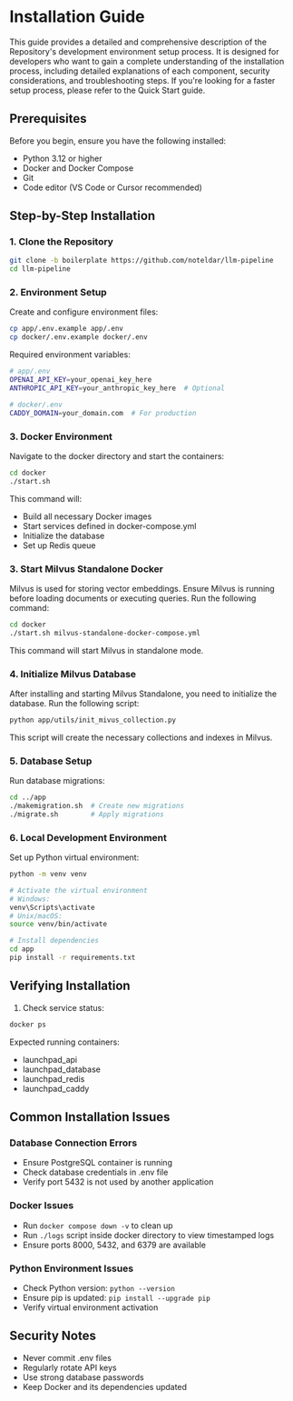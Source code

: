 # Installation Guide

This guide provides a detailed and comprehensive description of the Repository's development environment setup process. It is designed for developers who want to gain a complete understanding of the installation process, including detailed explanations of each component, security considerations, and troubleshooting steps. If you're looking for a faster setup process, please refer to the Quick Start guide.

## Prerequisites

Before you begin, ensure you have the following installed:

- Python 3.12 or higher
- Docker and Docker Compose
- Git
- Code editor (VS Code or Cursor recommended)

## Step-by-Step Installation

### 1. Clone the Repository

```bash
git clone -b boilerplate https://github.com/noteldar/llm-pipeline
cd llm-pipeline
```

### 2. Environment Setup

Create and configure environment files:

```bash
cp app/.env.example app/.env
cp docker/.env.example docker/.env
```

Required environment variables:

```bash
# app/.env
OPENAI_API_KEY=your_openai_key_here
ANTHROPIC_API_KEY=your_anthropic_key_here  # Optional

# docker/.env
CADDY_DOMAIN=your_domain.com  # For production
```

### 3. Docker Environment

Navigate to the docker directory and start the containers:

```bash
cd docker
./start.sh
```

This command will:

- Build all necessary Docker images
- Start services defined in docker-compose.yml
- Initialize the database
- Set up Redis queue

### 3. Start Milvus Standalone Docker

Milvus is used for storing vector embeddings. Ensure Milvus is running before loading documents or executing queries. Run the following command:

```bash
cd docker
./start.sh milvus-standalone-docker-compose.yml
```

This command will start Milvus in standalone mode.

### 4. Initialize Milvus Database

After installing and starting Milvus Standalone, you need to initialize the database. Run the following script:

```bash
python app/utils/init_mivus_collection.py
```

This script will create the necessary collections and indexes in Milvus.

### 5. Database Setup

Run database migrations:

```bash
cd ../app
./makemigration.sh  # Create new migrations
./migrate.sh        # Apply migrations
```

### 6. Local Development Environment

Set up Python virtual environment:

```bash
python -m venv venv

# Activate the virtual environment
# Windows:
venv\Scripts\activate
# Unix/macOS:
source venv/bin/activate

# Install dependencies
cd app
pip install -r requirements.txt
```

## Verifying Installation

1. Check service status:
```bash
docker ps
```

Expected running containers:
- launchpad_api
- launchpad_database
- launchpad_redis
- launchpad_caddy

## Common Installation Issues

### Database Connection Errors
- Ensure PostgreSQL container is running
- Check database credentials in .env file
- Verify port 5432 is not used by another application

### Docker Issues
- Run `docker compose down -v` to clean up
- Run `./logs` script inside docker directory to view timestamped logs
- Ensure ports 8000, 5432, and 6379 are available

### Python Environment Issues
- Check Python version: `python --version`
- Ensure pip is updated: `pip install --upgrade pip`
- Verify virtual environment activation

## Security Notes

- Never commit .env files
- Regularly rotate API keys
- Use strong database passwords
- Keep Docker and its dependencies updated 